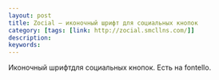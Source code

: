 ```yaml
---
layout: post
title: Zocial — иконочный шрифт для социальных кнопок
category: [tags: [link: http://zocial.smcllns.com/]]
description:
keywords:
---
```


<p>Иконочный шрифтдля социальных кнопок. Есть на fontello.</p>
